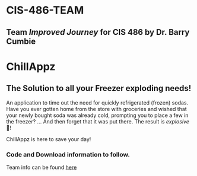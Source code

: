 # CIS-486-TEAM
## Team <em>Improved Journey</em> for CIS 486 by Dr. Barry Cumbie

# ChillAppz
## The Solution to all your Freezer exploding needs!
An application to time out the need for quickly refrigerated (frozen) sodas.
Have you ever gotten home from the store with groceries and wished that your newly bought soda was already cold, prompting you to place a few in the freezer? ... And then forget that it was put there. The result is _explosive_ 🤯!

ChillAppz is here to save your day!

### Code and Download information to follow.

Team info can be found [here](https://github.com/CatalyticWeb/CIS-486-TEAM/wiki)
